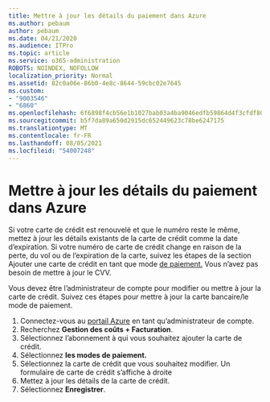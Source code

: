 ```yaml
---
title: Mettre à jour les détails du paiement dans Azure
ms.author: pebaum
author: pebaum
ms.date: 04/21/2020
ms.audience: ITPro
ms.topic: article
ms.service: o365-administration
ROBOTS: NOINDEX, NOFOLLOW
localization_priority: Normal
ms.assetid: 82c0a06e-86b0-4e8c-8644-59cbc02e7645
ms.custom:
- "9003546"
- "6860"
ms.openlocfilehash: 6f6898f4cb56e1b1027bab03a4ba9046edfb59864d4f3cfdf8057a18d737f6e9
ms.sourcegitcommit: b5f7da89a650d2915dc652449623c78be6247175
ms.translationtype: MT
ms.contentlocale: fr-FR
ms.lasthandoff: 08/05/2021
ms.locfileid: "54007248"
---
```

# <a name="update-payment-details-in-azure"></a>Mettre à jour les détails du paiement dans Azure

Si votre carte de crédit est renouvelé et que le numéro reste le même, mettez à jour les détails existants de la carte de crédit comme la date d’expiration. Si votre numéro de carte de crédit change en raison de la perte, du vol ou de l’expiration de la carte, suivez les étapes de la section Ajouter une carte de crédit en tant que mode [de paiement.](https://docs.microsoft.com/azure/cost-management-billing/manage/change-credit-card?WT.mc_id=Portal-Microsoft_Azure_Support#addcard) Vous n’avez pas besoin de mettre à jour le CVV.

Vous devez être l’administrateur de compte pour modifier ou mettre à jour la carte de crédit. Suivez ces étapes pour mettre à jour la carte bancaire/le mode de paiement.

1. Connectez-vous au [portail Azure](https://portal.azure.com/) en tant qu’administrateur de compte.
2. Recherchez **Gestion des coûts + Facturation**.
3. Sélectionnez l’abonnement à qui vous souhaitez ajouter la carte de crédit.
4. Sélectionnez **les modes de paiement.**
5. Sélectionnez la carte de crédit que vous souhaitez modifier. Un formulaire de carte de crédit s’affiche à droite
6. Mettez à jour les détails de la carte de crédit.
7. Sélectionnez **Enregistrer**.
